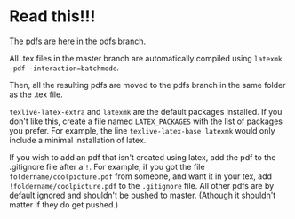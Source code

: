# Read this!!!

[The pdfs are here in the pdfs branch.](../../tree/master-pdfs)

All .tex files in the master branch are automatically compiled using `latexmk -pdf -interaction=batchmode`.

Then, all the resulting pdfs are moved to the pdfs branch in the same folder as the .tex file.

`texlive-latex-extra` and `latexmk` are the default packages installed.
If you don't like this, create a file named `LATEX_PACKAGES` with the list of packages you prefer. For example, the line `texlive-latex-base latexmk` would only include a minimal installation of latex.


If you wish to add an pdf that isn't created using latex, add the pdf to the .gitignore file after a `!`. For example, if you got the file `foldername/coolpicture.pdf` from someone, and want it in your tex, add `!foldername/coolpicture.pdf` to the `.gitignore` file.
All other pdfs are by default ignored and shouldn't be pushed to master. (Athough it shouldn't matter if they do get pushed.)
